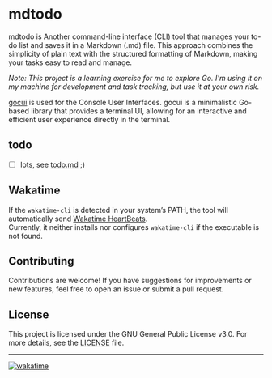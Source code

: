 # mdtodo
mdtodo is Another command-line interface (CLI) tool that manages your to-do list and saves it in a Markdown (.md) file. 
This approach combines the simplicity of plain text with the structured formatting of Markdown, making your tasks easy to read and manage.

_Note: This project is a learning exercise for me to explore Go. I'm using it on my machine for development and task tracking, but use it at your own risk._


[gocui](https://github.com/jesseduffield/gocui) is used for the Console User Interfaces. gocui is a minimalistic Go-based library that provides a terminal UI, allowing for an interactive and efficient user experience directly in the terminal.

## todo
- [ ] lots, see [todo.md](todo.md) ;)


## Wakatime
If the `wakatime-cli` is detected in your system’s PATH, the tool will automatically send [Wakatime HeartBeats](https://wakatime.com).  
Currently, it neither installs nor configures `wakatime-cli` if the executable is not found.


## Contributing

Contributions are welcome! If you have suggestions for improvements or new features, feel free to open an issue or submit a pull request.

## License

This project is licensed under the GNU General Public License v3.0. For more details, see the [LICENSE](LICENSE) file.

----


[![wakatime](https://wakatime.com/badge/user/76584d9d-5b41-46e5-8997-1dba7fa49c33/project/7836ce52-2d45-4c3c-8547-8d4e13d20121.svg)](https://wakatime.com/badge/user/76584d9d-5b41-46e5-8997-1dba7fa49c33/project/7836ce52-2d45-4c3c-8547-8d4e13d20121)
